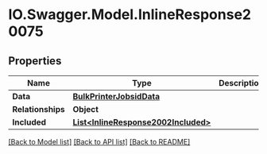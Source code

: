 # IO.Swagger.Model.InlineResponse20075
## Properties

Name | Type | Description | Notes
------------ | ------------- | ------------- | -------------
**Data** | [**BulkPrinterJobsidData**](BulkPrinterJobsidData.md) |  | [optional] 
**Relationships** | **Object** |  | [optional] 
**Included** | [**List&lt;InlineResponse2002Included&gt;**](InlineResponse2002Included.md) |  | [optional] 

[[Back to Model list]](../README.md#documentation-for-models) [[Back to API list]](../README.md#documentation-for-api-endpoints) [[Back to README]](../README.md)

